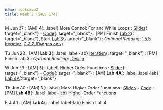 ```yaml
---
name: bootcamp2
title: Week 2 (SOCS 174)
---
```


M Jun 27
: [AM] **4**{: .label} More Control: For and While Loops
  : [Slides](https://docs.google.com/presentation/d/1YFEYsFJO-6HK3QrWimGQ8Vb9YDghJAXu-WrZWDyiOHo/edit?usp=sharing){: target="_blank"} &#8226; [Code](https://datahub.berkeley.edu/hub/user-redirect/git-pull?repo=https%3A%2F%2Fgithub.com%2Fdata-6-berkeley%2Fsu22-rpd&urlpath=tree%2Fsu22-rpd%2Flecture%2Flec04%2Flec04.ipynb&branch=main){: target="_blank"}
: [PM] Finish [Lab 2](https://datahub.berkeley.edu/hub/user-redirect/git-pull?repo=https%3A%2F%2Fgithub.com%2Fdata-6-berkeley%2Fsu22-rpd&urlpath=tree%2Fsu22-rpd%2Flab%2Flab02%2Flab02-control.ipynb&branch=main){: target="_blank"}, Start [Lab 3](https://datahub.berkeley.edu/hub/user-redirect/git-pull?repo=https%3A%2F%2Fgithub.com%2Fdata-6-berkeley%2Fsu22-rpd&urlpath=tree%2Fsu22-rpd%2Flab%2Flab03%2Flab03-iteration.ipynb&branch=main){: target="_blank"}
: *Optional Reading*: [1.5.5 Iteration](http://composingprograms.com/pages/15-control.html#iteration), [2.3.2 (Ranges only)](http://composingprograms.com/pages/23-sequences.html#sequence-iteration)

Tu Jun 28
: [AM] **Lab 3**{: .label .label-lab} [Iteration](https://datahub.berkeley.edu/hub/user-redirect/git-pull?repo=https%3A%2F%2Fgithub.com%2Fdata-6-berkeley%2Fsu22-rpd&urlpath=tree%2Fsu22-rpd%2Flab%2Flab03%2Flab03-iteration.ipynb&branch=main){: target="_blank"}
: [PM] Finish Lab 3
: *Optional Reading*: [Design](https://cs61a.org/assets/slides/06-Design.pdf)

W Jun 29
: [AM] **5**{: .label} Higher Order Functions
  : [Slides](https://docs.google.com/presentation/d/1LcsF00764i2LxBe4-oSUdMHOAQp2r5u8YgEk6DKgc_I/edit?usp=sharing){: target="_blank"} &#8226; [Code](https://datahub.berkeley.edu/hub/user-redirect/git-pull?repo=https%3A%2F%2Fgithub.com%2Fdata-6-berkeley%2Fsu22-rpd&urlpath=tree%2Fsu22-rpd%2Flecture%2Flec05%2Flec05.ipynb&branch=main){: target="_blank"}
: [AM] **Lab 4A**{: .label .label-lab} [Lab 4A](https://datahub.berkeley.edu/hub/user-redirect/git-pull?repo=https%3A%2F%2Fgithub.com%2Fdata-6-berkeley%2Fsu22-rpd&urlpath=tree%2Fsu22-rpd%2Flab%2Flab04a%2Flab04a-higher-order-functions.ipynb&branch=main){:target="_blank"}


Th Jun 30
: [AM] **6**{: .label} More Higher Order Functions
  : [Slides](https://cs61a.org/assets/slides/07-Function_Examples.pdf) &#8226; [Code](#)
: [PM] **Lab 4B**{: .label .label-lab} [Higher-Order Functions](https://cs61a.org/lab/lab02/)

F Jul 1
: [AM] **Lab 4**{: .label .label-lab} Finish Lab 4
